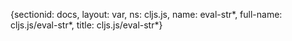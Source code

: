 {sectionid: docs, layout: var, ns: cljs.js, name: eval-str*, full-name: cljs.js/eval-str*,
  title: cljs.js/eval-str*}
